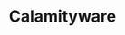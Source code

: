 ---
facebook: https://facebook.com/Calamityware
instagram: http://instagram.com/calamityware
logohandle: calamityware
sort: calamityware
title: Calamityware
twitter: https://x.com/calamityware
website: https://calamityware.com/
youtube: https://youtube.com/channel/UCljK5co44XBtFtgr2OQTmjQ
---